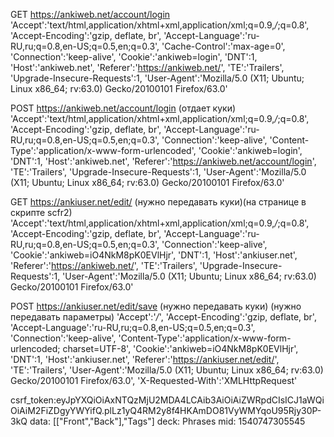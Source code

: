 GET https://ankiweb.net/account/login
'Accept':'text/html,application/xhtml+xml,application/xml;q=0.9,*/*;q=0.8',
'Accept-Encoding':'gzip, deflate, br',
'Accept-Language':'ru-RU,ru;q=0.8,en-US;q=0.5,en;q=0.3',
'Cache-Control':'max-age=0',
'Connection':'keep-alive',
'Cookie':'ankiweb=login',
'DNT':1,
'Host':'ankiweb.net',
'Referer':'https://ankiweb.net/',
'TE':'Trailers',
'Upgrade-Insecure-Requests':1,
'User-Agent':'Mozilla/5.0 (X11; Ubuntu; Linux x86_64; rv:63.0) Gecko/20100101 Firefox/63.0'

POST https://ankiweb.net/account/login (отдает куки)
'Accept':'text/html,application/xhtml+xml,application/xml;q=0.9,*/*;q=0.8',
'Accept-Encoding':'gzip, deflate, br',
'Accept-Language':'ru-RU,ru;q=0.8,en-US;q=0.5,en;q=0.3',
'Connection':'keep-alive',
'Content-Type':'application/x-www-form-urlencoded',
'Cookie':'ankiweb=login',
'DNT':1,
'Host':'ankiweb.net',
'Referer':'https://ankiweb.net/account/login',
'TE':'Trailers',
'Upgrade-Insecure-Requests':1,
'User-Agent':'Mozilla/5.0 (X11; Ubuntu; Linux x86_64; rv:63.0) Gecko/20100101 Firefox/63.0'

GET https://ankiuser.net/edit/ (нужно передавать куки)(на странице в скрипте scfr2)
'Accept':'text/html,application/xhtml+xml,application/xml;q=0.9,*/*;q=0.8',
'Accept-Encoding':'gzip, deflate, br',
'Accept-Language':'ru-RU,ru;q=0.8,en-US;q=0.5,en;q=0.3',
'Connection':'keep-alive',
'Cookie':'ankiweb=iO4NkM8pK0EVlHjr',
'DNT':1,
'Host':'ankiuser.net',
'Referer':'https://ankiweb.net/',
'TE':'Trailers',
'Upgrade-Insecure-Requests':1,
'User-Agent':'Mozilla/5.0 (X11; Ubuntu; Linux x86_64; rv:63.0) Gecko/20100101 Firefox/63.0'

POST https://ankiuser.net/edit/save (нужно передавать куки) (нужно передавать параметры)
'Accept':'*/*',
'Accept-Encoding':'gzip, deflate, br',
'Accept-Language':'ru-RU,ru;q=0.8,en-US;q=0.5,en;q=0.3',
'Connection':'keep-alive',
'Content-Type':'application/x-www-form-urlencoded; charset=UTF-8',
'Cookie':'ankiweb=iO4NkM8pK0EVlHjr',
'DNT':1,
'Host':'ankiuser.net',
'Referer':'https://ankiuser.net/edit/',
'TE':'Trailers',
'User-Agent':'Mozilla/5.0 (X11; Ubuntu; Linux x86_64; rv:63.0) Gecko/20100101 Firefox/63.0',
'X-Requested-With':'XMLHttpRequest'

csrf_token:eyJpYXQiOiAxNTQzMjU2MDA4LCAib3AiOiAiZWRpdCIsICJ1aWQiOiAiM2FiZDgyYWYifQ.plLz1yQ4RM2y8f4HKAmDO81VyWMYqoU95Rjy30P-3kQ
data: [["Front","Back"],"Tags"]
deck: Phrases
mid: 1540747305545